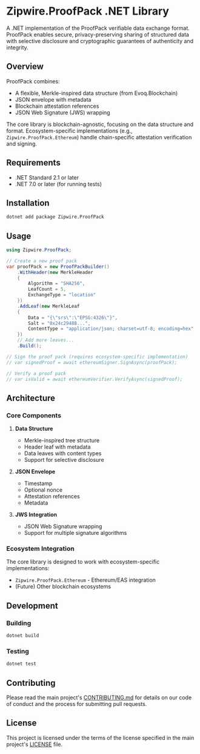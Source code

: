 # Zipwire.ProofPack .NET Library

A .NET implementation of the ProofPack verifiable data exchange format. ProofPack enables secure, privacy-preserving sharing of structured data with selective disclosure and cryptographic guarantees of authenticity and integrity.

## Overview

ProofPack combines:
- A flexible, Merkle-inspired data structure (from Evoq.Blockchain)
- JSON envelope with metadata
- Blockchain attestation references
- JSON Web Signature (JWS) wrapping

The core library is blockchain-agnostic, focusing on the data structure and format. Ecosystem-specific implementations (e.g., `Zipwire.ProofPack.Ethereum`) handle chain-specific attestation verification and signing.

## Requirements

- .NET Standard 2.1 or later
- .NET 7.0 or later (for running tests)

## Installation

```bash
dotnet add package Zipwire.ProofPack
```

## Usage

```csharp
using Zipwire.ProofPack;

// Create a new proof pack
var proofPack = new ProofPackBuilder()
    .WithHeader(new MerkleHeader 
    { 
        Algorithm = "SHA256",
        LeafCount = 5,
        ExchangeType = "location"
    })
    .AddLeaf(new MerkleLeaf 
    {
        Data = "{\"srs\":\"EPSG:4326\"}",
        Salt = "0x24c29488...",
        ContentType = "application/json; charset=utf-8; encoding=hex"
    })
    // Add more leaves...
    .Build();

// Sign the proof pack (requires ecosystem-specific implementation)
// var signedProof = await ethereumSigner.SignAsync(proofPack);

// Verify a proof pack
// var isValid = await ethereumVerifier.VerifyAsync(signedProof);
```

## Architecture

### Core Components

1. **Data Structure**
   - Merkle-inspired tree structure
   - Header leaf with metadata
   - Data leaves with content types
   - Support for selective disclosure

2. **JSON Envelope**
   - Timestamp
   - Optional nonce
   - Attestation references
   - Metadata

3. **JWS Integration**
   - JSON Web Signature wrapping
   - Support for multiple signature algorithms

### Ecosystem Integration

The core library is designed to work with ecosystem-specific implementations:

- `Zipwire.ProofPack.Ethereum` - Ethereum/EAS integration
- (Future) Other blockchain ecosystems

## Development

### Building

```bash
dotnet build
```

### Testing

```bash
dotnet test
```

## Contributing

Please read the main project's [CONTRIBUTING.md](../CONTRIBUTING.md) for details on our code of conduct and the process for submitting pull requests.

## License

This project is licensed under the terms of the license specified in the main project's [LICENSE](../LICENSE) file. 